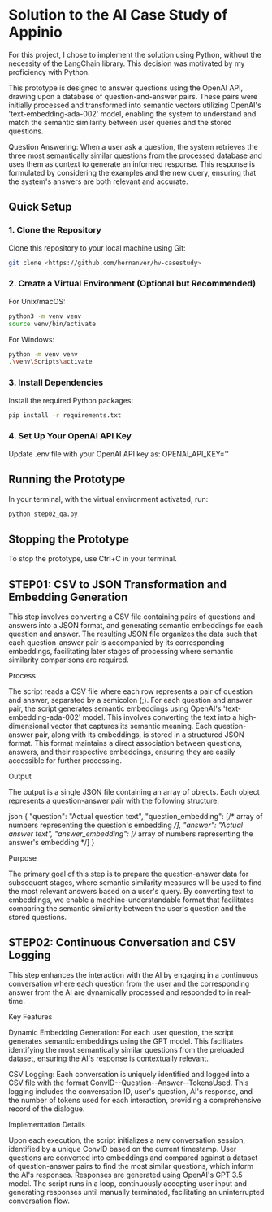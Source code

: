 
# Solution to the AI Case Study of Appinio

For this project, I chose to implement the solution using Python, without the necessity of the LangChain library. This decision was motivated by my proficiency with Python.

This prototype is designed to answer questions using the OpenAI API, drawing upon a database of question-and-answer pairs. These pairs were initially processed and transformed into semantic vectors utilizing OpenAI's 'text-embedding-ada-002' model, enabling the system to understand and match the semantic similarity between user queries and the stored questions.

Question Answering: When a user ask a question, the system retrieves the three most semantically similar questions from the processed database and uses them as context to generate an informed response. This response is formulated by considering the examples and the new query, ensuring that the system's answers are both relevant and accurate.

## Quick Setup

### 1. Clone the Repository

Clone this repository to your local machine using Git:

```sh
git clone <https://github.com/hernanver/hv-casestudy>
```
### 2. Create a Virtual Environment (Optional but Recommended)
For Unix/macOS:

```sh
python3 -m venv venv
source venv/bin/activate
```
For Windows:

```sh
python -m venv venv
.\venv\Scripts\activate
```

### 3. Install Dependencies
Install the required Python packages:

```sh
pip install -r requirements.txt
```

### 4. Set Up Your OpenAI API Key

Update .env file with your OpenAI API key as:
OPENAI_API_KEY=''

## Running the Prototype

In your terminal, with the virtual environment activated, run:

```sh
python step02_qa.py
```

## Stopping the Prototype

To stop the prototype, use Ctrl+C in your terminal.



## STEP01: CSV to JSON Transformation and Embedding Generation

This step involves converting a CSV file containing pairs of questions and answers into a JSON format, and generating semantic embeddings for each question and answer. The resulting JSON file organizes the data such that each question-answer pair is accompanied by its corresponding embeddings, facilitating later stages of processing where semantic similarity comparisons are required.

Process

The script reads a CSV file where each row represents a pair of question and answer, separated by a semicolon (;).
For each question and answer pair, the script generates semantic embeddings using OpenAI's 'text-embedding-ada-002' model. This involves converting the text into a high-dimensional vector that captures its semantic meaning.
Each question-answer pair, along with its embeddings, is stored in a structured JSON format. This format maintains a direct association between questions, answers, and their respective embeddings, ensuring they are easily accessible for further processing.

Output

The output is a single JSON file containing an array of objects. Each object represents a question-answer pair with the following structure:

json
{
  "question": "Actual question text",
  "question_embedding": [/* array of numbers representing the question's embedding */],
  "answer": "Actual answer text",
  "answer_embedding": [/* array of numbers representing the answer's embedding */]
}

Purpose

The primary goal of this step is to prepare the question-answer data for subsequent stages, where semantic similarity measures will be used to find the most relevant answers based on a user's query. By converting text to embeddings, we enable a machine-understandable format that facilitates comparing the semantic similarity between the user's question and the stored questions.


## STEP02: Continuous Conversation and CSV Logging

This step enhances the interaction with the AI by engaging in a continuous conversation where each question from the user and the corresponding answer from the AI are dynamically processed and responded to in real-time. 

Key Features

Dynamic Embedding Generation: For each user question, the script generates semantic embeddings using the GPT model. This facilitates identifying the most semantically similar questions from the preloaded dataset, ensuring the AI's response is contextually relevant.

CSV Logging: Each conversation is uniquely identified and logged into a CSV file with the format ConvID--Question--Answer--TokensUsed. This logging includes the conversation ID, user's question, AI's response, and the number of tokens used for each interaction, providing a comprehensive record of the dialogue.

Implementation Details

Upon each execution, the script initializes a new conversation session, identified by a unique ConvID based on the current timestamp.
User questions are converted into embeddings and compared against a dataset of question-answer pairs to find the most similar questions, which inform the AI's responses.
Responses are generated using OpenAI's GPT 3.5 model.
The script runs in a loop, continuously accepting user input and generating responses until manually terminated, facilitating an uninterrupted conversation flow.

